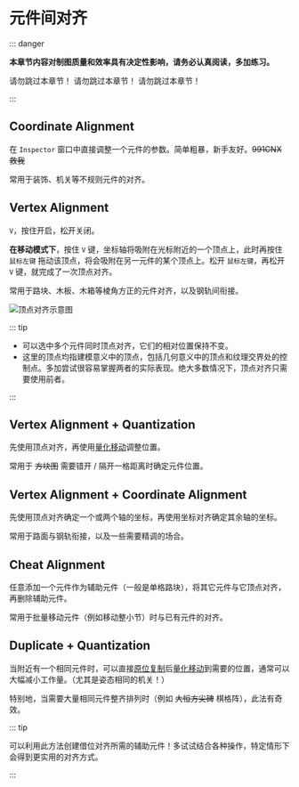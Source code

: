 # 元件间对齐

::: danger

**本章节内容对制图质量和效率具有决定性影响，请务必认真阅读，多加练习。**

请勿跳过本章节！
请勿跳过本章节！
请勿跳过本章节！

:::

## Coordinate Alignment

在 `Inspector` 窗口中直接调整一个元件的参数。简单粗暴，新手友好。~~991CNX 救我~~

常用于装饰、机关等不规则元件的对齐。

## Vertex Alignment

`V`，按住开启，松开关闭。

**在移动模式下**，按住 `V` 键，坐标轴将吸附在光标附近的一个顶点上，此时再按住 `鼠标左键` 拖动该顶点，将会吸附在另一元件的某个顶点上。松开 `鼠标左键`，再松开 `V` 键，就完成了一次顶点对齐。

常用于路块、木板、木箱等棱角方正的元件对齐，以及钢轨间衔接。

![顶点对齐示意图](/images/vertex-alignment-example.gif)

::: tip

- 可以选中多个元件同时顶点对齐，它们的相对位置保持不变。
- 这里的顶点均指建模意义中的顶点，包括几何意义中的顶点和纹理交界处的控制点。多加尝试很容易掌握两者的实际表现。绝大多数情况下，顶点对齐只需要使用前者。

:::

## Vertex Alignment + Quantization

先使用顶点对齐，再使用[量化移动](/start/basics.md#量化)调整位置。

常用于 ~~方块图~~ 需要错开 / 隔开一格距离时确定元件位置。

## Vertex Alignment + Coordinate Alignment

先使用顶点对齐确定一个或两个轴的坐标，再使用坐标对齐确定其余轴的坐标。

常用于路面与钢轨衔接，以及一些需要精调的场合。

## Cheat Alignment

任意添加一个元件作为辅助元件（一般是单格路块），将其它元件与它顶点对齐，再删除辅助元件。

常用于批量移动元件（例如移动整小节）时与已有元件的对齐。

## Duplicate + Quantization

当附近有一个相同元件时，可以直接[原位复制](/start/basics.md#复制元件)后[量化移动](/start/basics.md#量化)到需要的位置，通常可以大幅减小工作量。（尤其是姿态相同的机关！）

特别地，当需要大量相同元件整齐排列时（例如 ~~大恒方尖碑~~ 棋格阵），此法有奇效。

::: tip

可以利用此方法创建借位对齐所需的辅助元件！多试试结合各种操作，特定情形下会得到更实用的对齐方式。

:::
